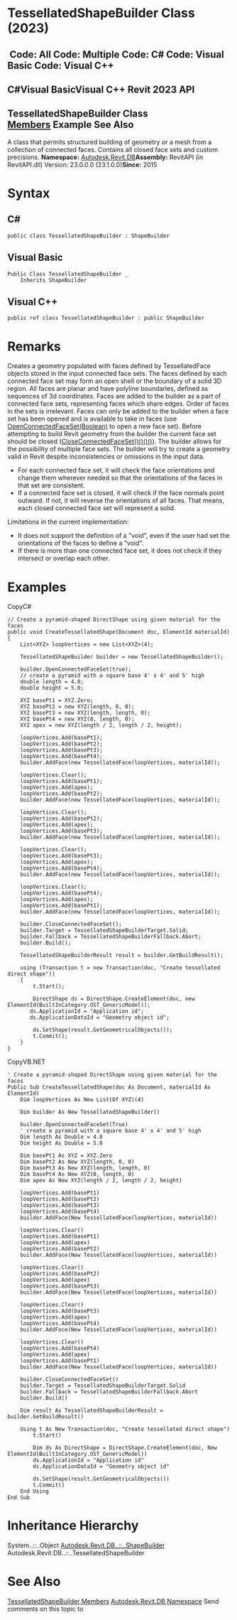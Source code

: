 # TessellatedShapeBuilder Class (2023)

﻿
 Code: All Code: Multiple Code: C# Code: Visual Basic Code: Visual C++   
---  
C#Visual BasicVisual C++
Revit 2023 API  
---  
TessellatedShapeBuilder Class  
[Members](a2e292ce-8cc5-df9e-98c4-f28e32ae0932.md "TessellatedShapeBuilder Members") Example See Also  
---  
A class that permits structured building of geometry or a mesh from a collection of connected faces. Contains all closed face sets and custom precisions. 
**Namespace:** [Autodesk.Revit.DB](87546ba7-461b-c646-cbb1-2cb8f5bff8b2.md "Autodesk.Revit.DB Namespace")**Assembly:** RevitAPI (in RevitAPI.dll) Version: 23.0.0.0 (23.1.0.0)**Since:** 2015 
# Syntax
C#  
---  
```text
public class TessellatedShapeBuilder : ShapeBuilder
```
  
Visual Basic  
---  
```text
Public Class TessellatedShapeBuilder _
	Inherits ShapeBuilder
```
  
Visual C++  
---  
```text
public ref class TessellatedShapeBuilder : public ShapeBuilder
```
  
# Remarks
Creates a geometry populated with faces defined by TessellatedFace objects stored in the input connected face sets. The faces defined by each connected face set may form an open shell or the boundary of a solid 3D region. All faces are planar and have polyline boundaries, defined as sequences of 3d coordinates. Faces are added to the builder as a part of connected face sets, representing faces which share edges. Order of faces in the sets is irrelevant. Faces can only be added to the builder when a face set has been opened and is available to take in faces (use [OpenConnectedFaceSet(Boolean)](186da29a-caa2-99ea-1b2a-722c1656c44a.md "OpenConnectedFaceSet Method") to open a new face set). Before attempting to build Revit geometry from the builder the current face set should be closed ([CloseConnectedFaceSet()()()()](0bebb71c-317e-3dbc-1304-169561e22214.md "CloseConnectedFaceSet Method")). The builder allows for the possibility of multiple face sets. The builder will try to create a geometry valid in Revit despite inconsistencies or omissions in the input data. 
  * For each connected face set, it will check the face orientations and change them wherever needed so that the orientations of the faces in that set are consistent. 
  * If a connected face set is closed, it will check if the face normals point outward. If not, it will reverse the orientations of all faces. That means, each closed connected face set will represent a solid. 

Limitations in the current implementation: 
  * It does not support the definition of a "void", even if the user had set the orientations of the faces to define a "void". 
  * If there is more than one connected face set, it does not check if they intersect or overlap each other. 

# Examples
CopyC#
```text
// Create a pyramid-shaped DirectShape using given material for the faces
public void CreateTessellatedShape(Document doc, ElementId materialId)
{
    List<XYZ> loopVertices = new List<XYZ>(4);

    TessellatedShapeBuilder builder = new TessellatedShapeBuilder();

    builder.OpenConnectedFaceSet(true);
    // create a pyramid with a square base 4' x 4' and 5' high
    double length = 4.0;
    double height = 5.0;

    XYZ basePt1 = XYZ.Zero;
    XYZ basePt2 = new XYZ(length, 0, 0);
    XYZ basePt3 = new XYZ(length, length, 0);
    XYZ basePt4 = new XYZ(0, length, 0);
    XYZ apex = new XYZ(length / 2, length / 2, height);

    loopVertices.Add(basePt1);
    loopVertices.Add(basePt2);
    loopVertices.Add(basePt3);
    loopVertices.Add(basePt4);
    builder.AddFace(new TessellatedFace(loopVertices, materialId));

    loopVertices.Clear();
    loopVertices.Add(basePt1);
    loopVertices.Add(apex);
    loopVertices.Add(basePt2);
    builder.AddFace(new TessellatedFace(loopVertices, materialId));

    loopVertices.Clear();
    loopVertices.Add(basePt2);
    loopVertices.Add(apex);
    loopVertices.Add(basePt3);
    builder.AddFace(new TessellatedFace(loopVertices, materialId));

    loopVertices.Clear();
    loopVertices.Add(basePt3);
    loopVertices.Add(apex);
    loopVertices.Add(basePt4);
    builder.AddFace(new TessellatedFace(loopVertices, materialId));

    loopVertices.Clear();
    loopVertices.Add(basePt4);
    loopVertices.Add(apex);
    loopVertices.Add(basePt1);
    builder.AddFace(new TessellatedFace(loopVertices, materialId));

    builder.CloseConnectedFaceSet();
    builder.Target = TessellatedShapeBuilderTarget.Solid;
    builder.Fallback = TessellatedShapeBuilderFallback.Abort;
    builder.Build();

    TessellatedShapeBuilderResult result = builder.GetBuildResult();

    using (Transaction t = new Transaction(doc, "Create tessellated direct shape"))
    {
        t.Start();

        DirectShape ds = DirectShape.CreateElement(doc, new ElementId(BuiltInCategory.OST_GenericModel));
       ds.ApplicationId = "Application id";
       ds.ApplicationDataId = "Geometry object id";

        ds.SetShape(result.GetGeometricalObjects());
        t.Commit();
    }
}
```

CopyVB.NET
```text
' Create a pyramid-shaped DirectShape using given material for the faces
Public Sub CreateTessellatedShape(doc As Document, materialId As ElementId)
    Dim loopVertices As New List(Of XYZ)(4)

    Dim builder As New TessellatedShapeBuilder()

    builder.OpenConnectedFaceSet(True)
    ' create a pyramid with a square base 4' x 4' and 5' high
    Dim length As Double = 4.0
    Dim height As Double = 5.0

    Dim basePt1 As XYZ = XYZ.Zero
    Dim basePt2 As New XYZ(length, 0, 0)
    Dim basePt3 As New XYZ(length, length, 0)
    Dim basePt4 As New XYZ(0, length, 0)
    Dim apex As New XYZ(length / 2, length / 2, height)

    loopVertices.Add(basePt1)
    loopVertices.Add(basePt2)
    loopVertices.Add(basePt3)
    loopVertices.Add(basePt4)
    builder.AddFace(New TessellatedFace(loopVertices, materialId))

    loopVertices.Clear()
    loopVertices.Add(basePt1)
    loopVertices.Add(apex)
    loopVertices.Add(basePt2)
    builder.AddFace(New TessellatedFace(loopVertices, materialId))

    loopVertices.Clear()
    loopVertices.Add(basePt2)
    loopVertices.Add(apex)
    loopVertices.Add(basePt3)
    builder.AddFace(New TessellatedFace(loopVertices, materialId))

    loopVertices.Clear()
    loopVertices.Add(basePt3)
    loopVertices.Add(apex)
    loopVertices.Add(basePt4)
    builder.AddFace(New TessellatedFace(loopVertices, materialId))

    loopVertices.Clear()
    loopVertices.Add(basePt4)
    loopVertices.Add(apex)
    loopVertices.Add(basePt1)
    builder.AddFace(New TessellatedFace(loopVertices, materialId))

    builder.CloseConnectedFaceSet()
    builder.Target = TessellatedShapeBuilderTarget.Solid
    builder.Fallback = TessellatedShapeBuilderFallback.Abort
    builder.Build()

    Dim result As TessellatedShapeBuilderResult = builder.GetBuildResult()

    Using t As New Transaction(doc, "Create tessellated direct shape")
        t.Start()

        Dim ds As DirectShape = DirectShape.CreateElement(doc, New ElementId(BuiltInCategory.OST_GenericModel))
        ds.ApplicationId = "Application id"
        ds.ApplicationDataId = "Geometry object id"

        ds.SetShape(result.GetGeometricalObjects())
        t.Commit()
    End Using
End Sub
```

# Inheritance Hierarchy
System..::..Object [Autodesk.Revit.DB..::..ShapeBuilder](66c1678c-2e01-e0de-1386-5a0e1eb3ccff.md "ShapeBuilder Class") Autodesk.Revit.DB..::..TessellatedShapeBuilder
# See Also
[TessellatedShapeBuilder Members](a2e292ce-8cc5-df9e-98c4-f28e32ae0932.md "TessellatedShapeBuilder Members")
[Autodesk.Revit.DB Namespace](87546ba7-461b-c646-cbb1-2cb8f5bff8b2.md "Autodesk.Revit.DB Namespace")
Send comments on this topic to 